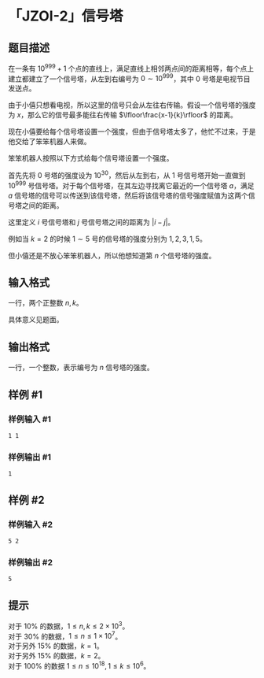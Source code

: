 # 「JZOI-2」信号塔

## 题目描述

在一条有 $10^{999}+1$ 个点的直线上，满足直线上相邻两点间的距离相等，每个点上建立都建立了一个信号塔，从左到右编号为 $0\sim 10^{999}$，其中 $0$ 号塔是电视节目发送点。

由于小僖只想看电视，所以这里的信号只会从左往右传输。假设一个信号塔的强度为 $x$，那么它的信号最多能往右传输 $\lfloor\frac{x-1}{k}\rfloor$ 的距离。

现在小僖要给每个信号塔设置一个强度，但由于信号塔太多了，他忙不过来，于是他交给了笨笨机器人来做。

笨笨机器人按照以下方式给每个信号塔设置一个强度。

首先先将 $0$ 号塔的强度设为 $10^{30}$，然后从左到右，从 $1$ 号信号塔开始一直做到 $10^{999}$ 号信号塔。对于每个信号塔，在其左边寻找离它最近的一个信号塔 $a$，满足 $a$ 信号塔的信号可以传送到该信号塔，然后将该信号塔的信号强度赋值为这两个信号塔之间的距离。

这里定义 $i$ 号信号塔和 $j$ 号信号塔之间的距离为 $|i-j|$。

例如当 $k=2$ 的时候 $1\sim5$ 号的信号塔的强度分别为 $1,2,3,1,5$。

但小僖还是不放心笨笨机器人，所以他想知道第 $n$ 个信号塔的强度。

## 输入格式

一行，两个正整数 $n,k$。

具体意义见题面。

## 输出格式

一行，一个整数，表示编号为 $n$ 信号塔的强度。

## 样例 #1

### 样例输入 #1
```
1 1
```

### 样例输出 #1

```
1
```

## 样例 #2

### 样例输入 #2
```
5 2
```

### 样例输出 #2

```
5
```

## 提示

对于 $10\%$ 的数据，$1\le n,k\le 2 \times 10^3$。  
对于 $30\%$ 的数据，$1\le n\le 1 \times 10^7$。  
对于另外 $15\%$ 的数据，$k=1$。  
对于另外 $15\%$ 的数据，$k=2$。  
对于 $100\%$ 的数据 $1\leq n\leq10^{18},1\leq k\leq10^{6}$。

